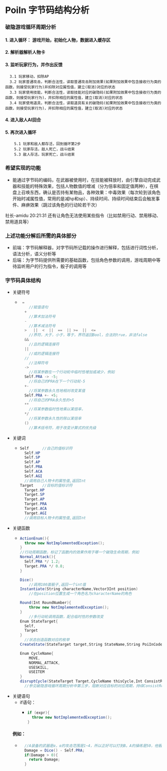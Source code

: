 # PoiIn 字节码结构分析

### 破隐游戏循环周期分析
#### 1.  进入循环： 游戏开始，初始化人物，数据进入缓存区
#### 2.  解析器解析人物卡
#### 3.  监听玩家行为，并作出反馈
      3.1 玩家移动，扣除AP
      3.2 玩家普通攻击，判断合法性，读取普通攻击附加效果(如果附加效果中包含接收行为类的函数，则接受玩家行为)并扣除对应属性值，建立(取消)对应的状态
      3.3 玩家使用技能，判断合法性，读取技能对应的破隐码(如果附加效果中包含接收行为类的函数，则接受玩家行为)，并扣除相应的属性值，建立(取消)对应的状态
      3.4 玩家使用道具，判断合法性，读取道具有关的破隐码(如果附加效果中包含接收行为类的函数，则接受玩家行为)，并扣除相应的属性值，建立(取消)对应的状态
####  4.  进入敌人AI回合
####  5.  再次进入循环
        5.1 玩家和敌人都存活，回到循环第2步
        5.2 玩家存活，敌人死亡，战斗结束
        5.3 敌人存活，玩家死亡，战斗结束
      

### 希望实现的功能

+ 能通过字节码的编码，在武器被使用时，在技能被释放时，由引擎自动完成武器和技能的特殊效果，包括人物数值的增减（分为倍率和固定值两种），在棋盘上召唤东西，确认是否持有某物品，各种效果：中毒效果（每次轮到该角色开始时减属性值，常用的是减hp和sp）、持续时间、持续时间结束后会触发事件、麻痹效果（跳过该角色的行动轮若干次）

社长-amidu 20:21:31
还有让角色无法使用某些指令（比如禁用行动、禁用移动、禁用道具等）



### 上述功能分解后所需的具体部分

- 前端：字节码解释器，对字节码所记载的操作进行解释，包括进行词性分析，语法分析，语义分析等
- 后端：为字节码提供所需要的基础函数，包括角色参数的调用，游戏周期中等待监听用户的行为指令，骰子的调用等

### 字节码具体结构
- 关键符号
    - ```C#
       =
          //赋值语句
        +
          //算术加法符号
        -
          //算术减法符号
        >   ||  <  ||  ==  || >=  ||  <=
          //界符，大于，小于，等于，界符返回Bool，合法则true，非法false
        &&
          //且的逻辑连接符
        ||
          //或的逻辑连接符
        //
          //注释符号
        ->
          //将某参数在一个行动轮中临时性增加或减少，例如
        Self.PRA -> -5;
          //将自己的PRA在下一个行动轮-5
        +-  
          //将某参数永久性地相对改变某值
        Self.PRA +- +5;
          //将自己的PRA永久性的+5
        **
          //将某参数临时性地乘以某倍率，
        */
          //将某参数永久性的除以某倍率
        ()
          //算术括号符，用于改变计算式的优先级
      ```
- 关键词
    - ```C#
      Self      //自己的值标识符
        Self.HP
        Self.SP
        Self.AP
        Self.PRA
        Self.ACA
        Self.AGI
        //调用自己人物卡的属性值,返回Int
      Target    //目标的值标识符
        Target.HP
        Target.SP
        Target.AP
        Target.PRA
        Target.ACA
        Target.AGI
        //调用目标人物卡的属性值,返回Int
      ```
- 关键函数
    - ```C#
      ActionEnum(){
        throw new NotImplementedException();
      }
      //行动周期函数，标记了函数内的效果作用于哪一个破隐生命周期，例如
      Normal_Attack(){
        Self.PRA */ 1.2;
        Target.PRA */ 0.8;
      }

      Dice()  
          //调用100面骰子,返回一个int值
      Instantiate(String characterName,Vector3Int position)
          //在position位置生成一个角色名为characterName的角色

      Round(Int RoundNumber){
          throw new NotImplementedException();
      }
          //多行动轮调用函数，配合临时性的参数改变
      Enum StateTarget{
        Self,
        Target
      }
        //状态创造函数对应的枚举
      CreateState(StateTarget target,String StateName,String PoiInCode_for_State) ;

      Enum CycleName{
          MOVE,
          NORMAL_ATTACK,
          USESKILL,
          USEITEM
      }
      disruptCycle(StateTarget Target,CycleName thisCycle,Int ConsistRound);
        //参见破隐游戏循环周期分析中第三步，阻断对应目标的对应周期，持续ConsistRound个行动轮

      ```
- 关键语句
  - if语句：
    - ```C#
      if (expr){
        throw new NotImplementedException();
      }
      ```
   #### 例如：
    - ```C#
        //A装备的武器是α，α的攻击范围是1~4，所以正好可以打到B。A的操练是50，他骰出了20，差值为30。
        Damage = Dice() - Self.PRA;
        if(Damage > 0){
          return Damage;
        }
      ```
      